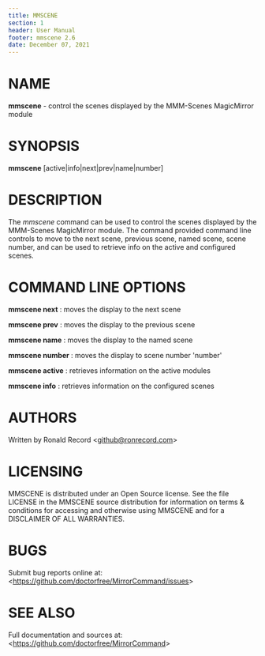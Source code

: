 ```yaml
---
title: MMSCENE
section: 1
header: User Manual
footer: mmscene 2.6
date: December 07, 2021
---
```

# NAME
**mmscene** - control the scenes displayed by the MMM-Scenes MagicMirror module

# SYNOPSIS
**mmscene** [active|info|next|prev|name|number]

# DESCRIPTION
The *mmscene* command can be used to control the scenes displayed by the
MMM-Scenes MagicMirror module. The command provided command line controls
to move to the next scene, previous scene, named scene, scene number, and
can be used to retrieve info on the active and configured scenes.

# COMMAND LINE OPTIONS
**mmscene next**
: moves the display to the next scene

**mmscene prev**
: moves the display to the previous scene

**mmscene name**
: moves the display to the named scene

**mmscene number**
: moves the display to scene number 'number'

**mmscene active**
: retrieves information on the active modules

**mmscene info**
: retrieves information on the configured scenes

# AUTHORS
Written by Ronald Record &lt;github@ronrecord.com&gt;

# LICENSING
MMSCENE is distributed under an Open Source license.
See the file LICENSE in the MMSCENE source distribution
for information on terms &amp; conditions for accessing and
otherwise using MMSCENE and for a DISCLAIMER OF ALL WARRANTIES.

# BUGS
Submit bug reports online at: &lt;https://github.com/doctorfree/MirrorCommand/issues&gt;

# SEE ALSO
Full documentation and sources at: &lt;https://github.com/doctorfree/MirrorCommand&gt;

